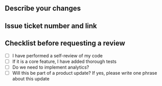 ## Describe your changes
## Issue ticket number and link
## Checklist before requesting a review
- [ ] I have performed a self-review of my code  
- [ ] If it is a core feature, I have added thorough tests  
- [ ] Do we need to implement analytics?  
- [ ] Will this be part of a product update? If yes, please write one phrase about this update 
